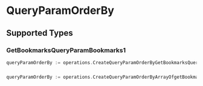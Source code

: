 # QueryParamOrderBy


## Supported Types

### GetBookmarksQueryParamBookmarks1

```go
queryParamOrderBy := operations.CreateQueryParamOrderByGetBookmarksQueryParamBookmarks1(operations.GetBookmarksQueryParamBookmarks1{/* values here */})
```

### 

```go
queryParamOrderBy := operations.CreateQueryParamOrderByArrayOfgetBookmarksQueryParamBookmarksOrderBy2([]operations.GetBookmarksQueryParamBookmarksOrderBy2{/* values here */})
```

